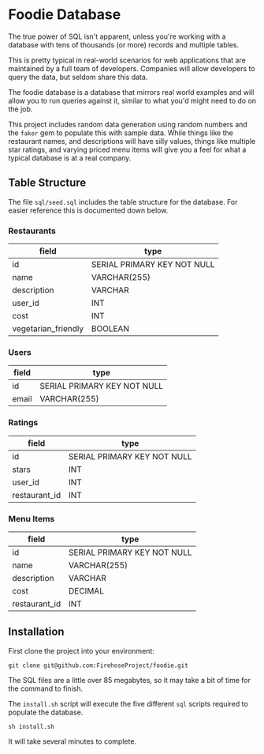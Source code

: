 # Foodie Database

The true power of SQL isn't apparent, unless you're working with a database with tens of thousands (or more) records and multiple tables.

This is pretty typical in real-world scenarios for web applications that are maintained by a full team of developers.  Companies will allow developers to query the data, but seldom share this data.

The foodie database is a database that mirrors real world examples and will allow you to run queries against it, similar to what you'd might need to do on the job.

This project includes random data generation using random numbers and the `faker` gem to populate this with sample data.  While things like the restaurant names, and descriptions will have silly values, things like multiple star ratings, and varying priced menu items will give you a feel for what a typical database is at a real company.

## Table Structure

The file `sql/seed.sql` includes the table structure for the database.  For easier reference this is documented down below.

### Restaurants

| field  | type  |
|---|---|
| id  | SERIAL PRIMARY KEY NOT NULL  |
| name  |  VARCHAR(255) |
| description  | VARCHAR  |
| user_id  | INT  |
|  cost | INT  |
|  vegetarian_friendly | BOOLEAN  |

### Users

| field  | type  |
|---|---|
| id  | SERIAL PRIMARY KEY NOT NULL  |
| email  |  VARCHAR(255) |

### Ratings

| field  | type  |
|---|---|
| id  | SERIAL PRIMARY KEY NOT NULL  |
| stars  |  INT |
| user_id  | INT  |
| restaurant_id  | INT  |


### Menu Items

| field  | type  |
|---|---|
| id  | SERIAL PRIMARY KEY NOT NULL  |
| name  |  VARCHAR(255) |
| description  | VARCHAR  |
| cost  | DECIMAL  |
| restaurant_id  | INT  |


## Installation

First clone the project into your environment:

```
git clone git@github.com:FirehoseProject/foodie.git
```

The SQL files are a little over 85 megabytes, so it may take a bit of time for the command to finish.

The `install.sh` script will execute the five different `sql` scripts required to populate the database.

```
sh install.sh
```

It will take several minutes to complete.
